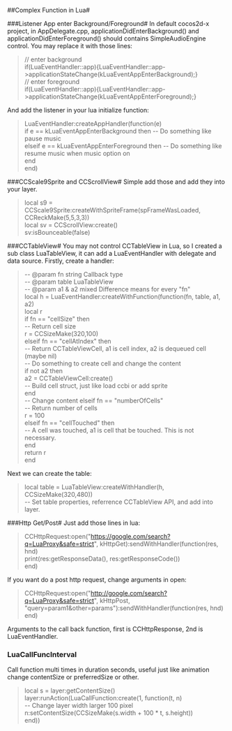 ##Complex Function in Lua#

###Listener App enter Background/Foreground#
In default cocos2d-x project, in AppDelegate.cpp, applicationDidEnterBackground() and applicationDidEnterForeground() should contains SimpleAudioEngine control.
You may replace it with those lines:
> // enter background  
if(LuaEventHandler::app){LuaEventHandler::app->applicationStateChange(kLuaEventAppEnterBackground);}  
// enter foreground  
if(LuaEventHandler::app){LuaEventHandler::app->applicationStateChange(kLuaEventAppEnterForeground);}

And add the listener in your lua initialize function:
> LuaEventHandler:createAppHandler(function(e)  
  if e == kLuaEventAppEnterBackground then -- Do something like pause music  
  elseif e == kLuaEventAppEnterForeground then -- Do something like resume music when music option on  
  end  
end)

###CCScale9Sprite and CCScrollView#
Simple add those and add they into your layer.
> local s9 = CCScale9Sprite:createWithSpriteFrame(spFrameWasLoaded, CCReckMake(5,5,3,3))  
local sv = CCScrollView:create()  
sv:isBounceable(false)

###CCTableView#
You may not control CCTableView in Lua, so I created a sub class LuaTableView, it can add a LuaEventHandler with delegate and data source.
Firstly, create a handler:  

> -- @param fn string Callback type  
-- @param table LuaTableView  
-- @param a1 & a2 mixed Difference means for every "fn"  
local h = LuaEventHandler:createWithFunction(function(fn, table, a1, a2)  
	local r  
	if fn == "cellSize" then  
		-- Return cell size  
		r = CCSizeMake(320,100)  
	elseif fn == "cellAtIndex" then  
		-- Return CCTableViewCell, a1 is cell index, a2 is dequeued cell (maybe nil)  
		-- Do something to create cell and change the content  
		if not a2 then  
			a2 = CCTableViewCell:create()  
			-- Build cell struct, just like load ccbi or add sprite  
		end  
		-- Change content
	elseif fn == "numberOfCells"  
		-- Return number of cells  
		r = 100  
	elseif fn == "cellTouched" then  
		-- A cell was touched, a1 is cell that be touched. This is not necessary.  
	end  
	return r  
end

Next we can create the table:
> local table = LuaTableView:createWithHandler(h, CCSizeMake(320,480))  
-- Set table properties, referrence CCTableView API, and add into layer.

###Http Get/Post#
Just add those lines in lua:
> CCHttpRequest:open("https://google.com/search?q=LuaProxy&safe=strict", kHttpGet):sendWithHandler(function(res, hnd)  
print(res:getResponseData(), res:getResponseCode())  
end)

If you want do a post http request, change arguments in open:
> CCHttpRequest:open("http://google.com/search?q=LuaProxy&safe=strict", kHttpPost, "query=param1&other=params"):sendWithHandler(function(res, hnd) end)

Arguments to the call back function, first is CCHttpResponse, 2nd is LuaEventHandler.

### LuaCallFuncInterval ###
Call function multi times in duration seconds, useful just like animation change contentSize or preferredSize or other.
> local s = layer:getContentSize()
> layer:runAction(LuaCallFunction:create(1, function(t, n)  
> -- Change layer width larger 100 pixel  
> n:setContentSize(CCSizeMake(s.width + 100 * t, s.height))  
> end))
